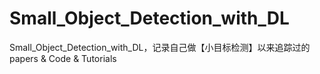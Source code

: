 # Small_Object_Detection_with_DL
Small_Object_Detection_with_DL，记录自己做【小目标检测】以来追踪过的papers &amp; Code &amp; Tutorials
